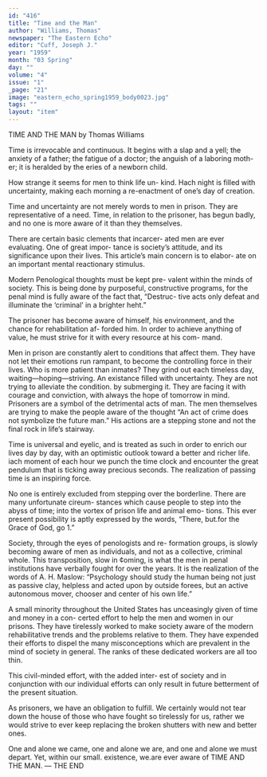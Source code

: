 ```yaml
---
id: "416"
title: "Time and the Man"
author: "Williams, Thomas"
newspaper: "The Eastern Echo"
editor: "Cuff, Joseph J."
year: "1959"
month: "03 Spring"
day: ""
volume: "4"
issue: "1"
_page: "21"
image: "eastern_echo_spring1959_body0023.jpg"
tags: ""
layout: "item"
---
```

TIME AND THE MAN
by Thomas Williams

Time is irrevocable and continuous. It begins
with a slap and a yell; the anxiety of a father; the
fatigue of a doctor; the anguish of a laboring moth-
er; it is heralded by the eries of a newborn child.

How strange it seems for men to think life un-
kind. Hach night is filled with uncertainty, making
each morning a re-enactment of one’s day of creation.

Time and uncertainty are not merely words to
men in prison. They are representative of a need.
Time, in relation to the prisoner, has begun badly,
and no one is more aware of it than they themselves.

There are certain basic clements that incarcer-
ated men are ever evaluating. One of great impor-
tance is society’s attitude, and its significance upon
their lives. This article’s main concern is to elabor-
ate on an important mental reactionary stimulus.

Modern Penological thoughts must be kept pre-
valent within the minds of society. This is being
done by purposeful, constructive programs, for the
penal mind is fully aware of the fact that, “Destruc-
tive acts only defeat and illuminate the ‘criminal’ in
a brighter heht.”

The prisoner has become aware of himself, his
environment, and the chance for rehabilitation af-
forded him. In order to achieve anything of value,
he must strive for it with every resource at his com-
mand.

Men in prison are constantly alert to conditions
that affect them. They have not let their emotions
run rampant, to become the controlling force in their
lives. Who is more patient than inmates? They grind
out each timeless day, waiting—hoping—striving.
An existance filled with uncertainty. They are not
trying to alleviate the condition. by submerging it.
They are facing it with courage and conviction, with
always the hope of tomorrow in mind. Prisoners
are a symbol of the detrimental acts of man. The
men themselves are trying to make the people aware
of the thought “An act of crime does not symbolize
the future man.” His actions are a stepping stone and
not the final rock in life’s stairway.

Time is universal and eyelic, and is treated as
such in order to enrich our lives day by day, with an
optimistic outlook toward a better and richer life.
iach moment of each hour we punch the time clock
and encounter the great pendulum that is ticking
away precious seconds. The realization of passing
time is an inspiring force.

No one is entirely excluded from stepping over
the borderline. There are many unfortunate cireum-
stances which cause people to step into the abyss of
time; into the vortex of prison life and animal emo-
tions. This ever present possibility is aptly expressed
by the words, “There, but.for the Grace of God, go 1.”

Society, through the eyes of penologists and re-
formation groups, is slowly becoming aware of men
as individuals, and not as a collective, criminal whole.
This transposition, slow in ¢oming, is what the men
in penal institutions have verbally fought for over
the years. It is the realization of the words of A. H.
Maslow: “Psychology should study the human being
not just as passive clay, helpless and acted upon by
outside forees, but an active autonomous mover,
chooser and center of his own life.”

A small minority throughout the United States
has unceasingly given of time and money in a con-
certed effort to help the men and women in our
prisons. They have tirelessly worked to make society
aware of the modern rehabilitative trends and the
problems relative to them. They have expended their
efforts to dispel the many misconceptions which are
prevalent in the mind of society in general. The
ranks of these dedicated workers are all too thin.

This civil-minded effort, with the added inter-
est of society and in conjunction with our individual
efforts can only result in future betterment of the
present situation.

As prisoners, we have an obligation to fulfill. We
certainly would not tear down the house of those
who have fought so tirelessly for us, rather we would
strive to ever keep replacing the broken shutters
with new and better ones.

One and alone we came, one and alone we are,
and one and alone we must depart. Yet, within our
small. existence, we.are ever aware of TIME AND
THE MAN. — THE END
